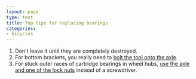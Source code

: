 ```yaml
---
layout: page
type: text
title: Top tips for replacing bearings
categories: 
- bicycles
---
```

1. Don't leave it until they are completely destroyed.
2. For bottom brackets, you really need to [bolt the tool onto the axle](http://pinboard.in/u:i5m/b:8b941d39055f).
3. For stuck outer races of cartridge bearings in wheel hubs, [use the axle and one of the lock nuts](http://pinboard.in/u:i5m/b:616338a007e0) instead of a screwdriver.
